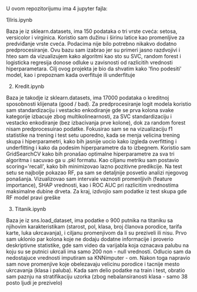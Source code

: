 U ovom repozitorijumu ima 4 jupyter fajla:

1)Iris.ipynb

Baza je iz sklearn.datasets, ima 150 podataka o tri vrste cveća: setosa, versicolor i virginica.
Koristio sam dužinu i širinu latice kao promenljive za predviđanje vrste cveća. Podacima nije bilo potrebno nikakvo dodatno predprocesiranje.
Ovu bazu sam izabrao jer su primeri jasno razdvojivi i hteo sam da vizualizujem kako algoritmi kao sto su SVC, random forest i logisticka regresija donose odluke u zavisnosti od razlicitih vrednosti hiperparametara.
Cilj ovog projekta je bio da shvatim kako 'fino podesiti' model, kao i prepoznam kada overfituje ili underfituje

2) Kredit.ipynb

Baza je takodje iz sklearn.datasets, ima 17000 podataka o kreditnoj sposobnosti klijenata (good / bad). Za predprocesiranje logit modela koristio sam standardizaciju i vestacko enkodiranje gde se prva kolona svake kategorije izbacuje zbog multikolinearnosti, za SVC standardizaciju i vestacko enkodiranje (bez izbacivanja prve kolone), dok za random forest nisam predprocesuirao podatke.
Fokusirao sam se na vizualizaciju f1 statistike na trening i test setu uporedno, kada se menja velicina trening skupa i hiperparametri, kako bih jasnije uocio kako izgleda overfitting  i underfitting i kako da podesim hiperparametre da to izbegnem. Koristio sam GridSearchCV kako bih pronašao optimalne hiperparametre za sva tri algoritma i sacuvao ga u .pkl formatu. Kao ciljanu metriku sam postavio scoring='recall', kako bih minimizovao lazno pozitivne predikcije. Na test setu se najbolje pokazao RF, pa sam se detaljnije posvetio analizi njegovog ponašanja. Vizualizovao sam intervale vaznosti promenljivih (feature importance), SHAP vrednosti, kao i ROC AUC pri razlicitim vrednostima maksimalne dubine drveta. Za kraj, izdvojio sam podatke iz test skupa gde RF model pravi greške

3) Titanik.ipynb

Baza je iz sns.load_dataset, ima podatke o 900 putnika na titaniku sa njihovim karakteristikam (starost, pol, klasa, broj članova porodice, tarifa karte, luka ukrcavanja), i ciljanu promenjivom da li su preziveli ili nisu. Prvo sam uklonio par kolona koje ne dodaju dodatne informacije i proverio deskriptivne statistike, gde sam video da varijabla koja oznacava palubu na koju su se putnici ukrcali ima samo 200 non - null vrednosti. Odlucio sam da nedostajuce vrednosti imputiram sa KNNimputer - om. Nakon toga napravio sam nove promenjive koje obelezavaju velicinu porodice i tacnije mesto ukrcavanja (klasa i paluba). Kada sam delio podatke na train i test, obratio sam paznju na stratifikaciju uzorka (zbog nebalansiranosti klasa - samo 38 posto ljudi je prezivelo)
